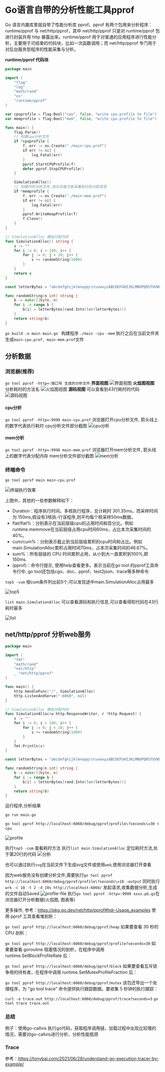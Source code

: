 # Go语言自带的分析性能工具pprof

Go 语言内置库里就自带了性能分析库 pprof。pprof 有两个包用来分析程序： runtime/pprof 与 net/http/pprof，其中 net/http/pprof 只是对 runtime/pprof 包进行封装并用 http 暴露出来。runtime/pprof 用于对普通的应用程序进行性能分析，主要用于可结束的代码块，比如一次函数调用；而 net/http/pprof 专门用于对后台服务型程序的性能采集与分析。

**runtime/pprof 代码块**
```go
package main

import (
	"flag"
	"log"
	"math/rand"
	"os"
	"runtime/pprof"
)

var cpuprofile = flag.Bool("cpu", false, "write cpu profile to file")
var memprofile = flag.Bool("mem", false, "write cpu profile to file")

func main() {
	flag.Parse()
	// 创建cpu分析文件
	if *cpuprofile {
		f, err := os.Create("./main-cpu.prof")
		if err != nil {
			log.Fatal(err)
		}
		pprof.StartCPUProfile(f)
		defer pprof.StopCPUProfile()
	}

	SimulationAlloc()
	// 创建内存分析文件,放在后面才能采集到内存分配信息
	if *memprofile {
		f, err := os.Create("./main-mem.prof")
		if err != nil {
			log.Fatal(err)
		}
		pprof.WriteHeapProfile(f)
		f.Close()
	}
}

// SimulationAlloc 模拟分配内存
func SimulationAlloc() string {
	s := ""
	for i := 0; i < 100; i++ {
		for j := 0; j < 10; j++ {
			s += randomString(1000)
		}
	}
	return s
}

const letterBytes = "abcdefghijklmnopqrstuvwxyzABCDEFGHIJKLMNOPQRSTUVWXYZ"

func randomString(n int) string {
	b := make([]byte, n)
	for i := range b {
		b[i] = letterBytes[rand.Intn(len(letterBytes))]
	}
	return string(b)
}

```
`go build -o main main.go ` 构建程序
`./main -cpu -mem` 执行之后在当前文件夹生成`main-cpu.prof, main-mem.prof`文件

## 分析数据
### 浏览器(推荐)
`go tool pprof -http=:端口号 生成的分析文件`
**界面视图**
![界面视图](cpu-view.png)
**火焰图视图**
分析耗时的方法名
![火焰图视图](cpu-flame-graph.png)
**源码视图**
可以查看到43行耗时的代码
![源码视图](cpu-source.png)
#### cpu分析
`go tool pprof -http=:9999 main-cpu.prof` 浏览器打开cpu分析文件, 箭头线上的数字代表执行耗时
cpu分析文件部分截图
![cpu分析](./cpu.png)
#### mem分析
`go tool pprof -http=:9998 main-mem.prof` 浏览器打开mem分析文件, 箭头线上的数字代表分配内存
mem分析文件部分截图
![mem分析](./mem.png)

### 终端命令
`go tool pprof main main-cpu.prof`

![终端执行效果](cpu-commond.png)

上图中，其他的一些参数解释如下：

- Duration：程序执行时间。多核执行程序，总计耗时 301.35ms，而采样时间为 150ms,假设有3核执-行该程序,则平均每个核采样50ms数据。
- flat/flat%：分别表示在当前层级cpu的占用时间和百分比。例如runtime.memmove在当前层级占用cpu时间60ms，占比本次采集时间的40%。
- cum/cum%：分别表示截止到当前层级累积的cpu时间和占比。例如main.SimulationAlloc累积占用时间70ms，占本次采集时间的46.67%。
- sum%：所有层级的 CPU 时间累积占用，从小到大一直累积到100%,即150ms.
- (pprof)：命令行提示, 使用help查看更多。表示当前在go tool 的pprof工具命令行中, go tool还包括cgo、doc、pprof、test2json、trace等多种命令

`top5 -cum` 按cum条件列出前5个,可以发现途中main.SimulationAlloc占用最多

![top5](cpu-commond-top5.png)

`list main.SimulationAlloc` 可以查看源码和执行信息,可以查看得知代码在43行耗时最多

![list](cpu-commond-list.png)


## net/http/pprof 分析web服务
```go
package main

import (
	"fmt"
	"math/rand"
	"net/http"
	_ "net/http/pprof"
)

func main() {
	http.HandleFunc("/", SimulationAlloc)
	http.ListenAndServe(":6060", nil)
}

// SimulationAlloc 模拟分配内存
func SimulationAlloc(w http.ResponseWriter, r *http.Request) {
	s := ""
	for i := 0; i < 100; i++ {
		for j := 0; j < 10; j++ {
			s += randomString(1000)
		}
	}
	fmt.Println(s)
}

const letterBytes = "abcdefghijklmnopqrstuvwxyzABCDEFGHIJKLMNOPQRSTUVWXYZ"

func randomString(n int) string {
	b := make([]byte, n)
	for i := range b {
		b[i] = letterBytes[rand.Intn(len(letterBytes))]
	}
	return string(b)
}
```
运行程序,分析结果
```bash
go run main.go

go tool pprof http://localhost:6060/debug/pprof/profile\?seconds\=30 #新开终端执行分析
cpu 
```
![profile](web-cpu-profile.png)

执行`top5 -cum` 查看耗时方法
执行`list main.SimulationAlloc` 定位耗时方法,处于第20行的代码
![分析](web-cpu-common-line.png)

也可以通过执行`svg`在当前文件下生成svg文件或使用`web`,使用浏览器打开查看

因为web服务没有创建分析文件,需要执行`go tool pprof  http://localhost:6060/debug/pprof/profile\?seconds\=10 -output` 同时执行`wrk -c 10 -t 2 -d 10s http://localhost:6060/` 发起请求,收集数据分析,生成的文件自动Saved
![profile-file](web-profile-file.png)
执行`go tool pprof -http=:9999 xxxx.pb.gz`在浏览器打开分析数据(火焰图, 图表等)

更多操作, 参考：https://pkg.go.dev/net/http/pprof#hdr-Usage_examples
使用 pprof 工具查看堆剖析：

`go tool pprof http://localhost:6060/debug/pprof/heap`
如果要查看 30 秒的 CPU 剖析：

`go tool pprof http://localhost:6060/debug/pprof/profile?seconds=30`
如果要查看 goroutine 阻塞情况的剖析，在程序中调用 runtime.SetBlockProfileRate 后：

`go tool pprof http://localhost:6060/debug/pprof/block`
如果要查看互斥锁争用的持有者，在程序中调用 runtime.SetMutexProfileFraction 后：

`go tool pprof http://localhost:6060/debug/pprof/mutex`
该包还导出一个处理程序，为 "go tool trace" 命令提供执行跟踪数据。要收集 5 秒钟的执行跟踪：

`curl -o trace.out http://localhost:6060/debug/pprof/trace?seconds=5`
`go tool trace trace.out`

### 总结
例子：使用go-callvis 执行go代码，获取程序调用链，加载过程中出现比较慢的情况，需要对go-callvis进行分析，分析性能瓶颈

### Trace
参考：https://tonybai.com/2021/06/28/understand-go-execution-tracer-by-example/